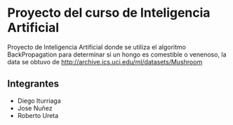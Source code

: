 # Proyecto del curso de Inteligencia Artificial

Proyecto de Inteligencia Artificial donde se utiliza el algoritmo BackPropagation para determinar si un hongo es comestible o venenoso,
la data se obtuvo de http://archive.ics.uci.edu/ml/datasets/Mushroom

## Integrantes

- Diego Iturriaga
- Jose Nuñez
- Roberto Ureta
